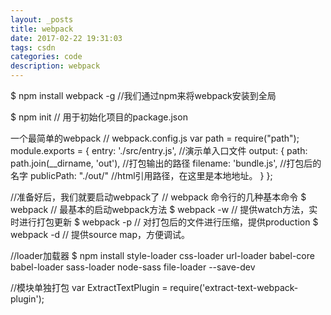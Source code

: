 ```yaml
---
layout: _posts
title: webpack
date: 2017-02-22 19:31:03
tags: csdn
categories: code
description: webpack
---
```


$ npm install webpack -g    //我们通过npm来将webpack安装到全局

$ npm init // 用于初始化项目的package.json

一个最简单的webpack
// webpack.config.js
var path = require("path");
module.exports = {
	entry: './src/entry.js', //演示单入口文件
	output: {
		path: path.join(__dirname, 'out'),  //打包输出的路径
		filename: 'bundle.js',			  //打包后的名字
		publicPath: "./out/"				//html引用路径，在这里是本地地址。
	}
};

//准备好后，我们就要启动webpack了
// webpack 命令行的几种基本命令
$ webpack // 最基本的启动webpack方法
$ webpack -w // 提供watch方法，实时进行打包更新
$ webpack -p // 对打包后的文件进行压缩，提供production
$ webpack -d // 提供source map，方便调试。

//loader加载器
$ npm install style-loader css-loader url-loader babel-core babel-loader sass-loader node-sass file-loader --save-dev

//模块单独打包
var ExtractTextPlugin = require('extract-text-webpack-plugin');